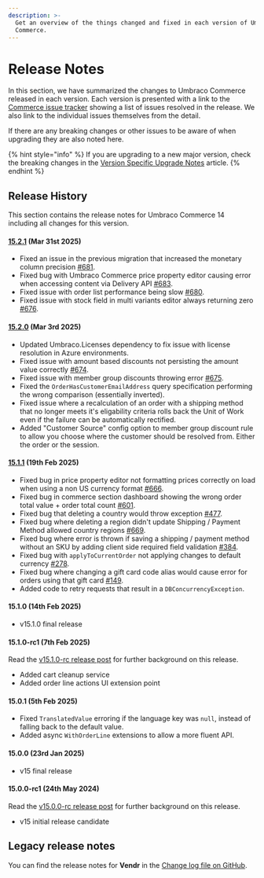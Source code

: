 ```yaml
---
description: >-
  Get an overview of the things changed and fixed in each version of Umbraco
  Commerce.
---
```


# Release Notes

In this section, we have summarized the changes to Umbraco Commerce released in each version. Each version is presented with a link to the [Commerce issue tracker](https://github.com/umbraco/Umbraco.Commerce.Issues/issues) showing a list of issues resolved in the release. We also link to the individual issues themselves from the detail.

If there are any breaking changes or other issues to be aware of when upgrading they are also noted here.

{% hint style="info" %}
If you are upgrading to a new major version, check the breaking changes in the [Version Specific Upgrade Notes](upgrading/version-specific-upgrades.md) article.
{% endhint %}

## Release History

This section contains the release notes for Umbraco Commerce 14 including all changes for this version.

#### [15.2.1](https://github.com/umbraco/Umbraco.Commerce.Issues/issues?q=is%3Aissue+is%3Aclosed+label%3Arelease%2F15.2.1) (Mar 31st 2025)

* Fixed an issue in the previous migration that increased the monetary column precision [#681](https://github.com/umbraco/Umbraco.Commerce.Issues/issues/681).
* Fixed bug with Umbraco Commerce price property editor causing error when accessing content via Delivery API [#683](https://github.com/umbraco/Umbraco.Commerce.Issues/issues/683).
* Fixed issue with order list performance being slow [#680](https://github.com/umbraco/Umbraco.Commerce.Issues/issues/680).
* Fixed issue with stock field in multi variants editor always returning zero [#676](https://github.com/umbraco/Umbraco.Commerce.Issues/issues/676).

#### [15.2.0](https://github.com/umbraco/Umbraco.Commerce.Issues/issues?q=is%3Aissue+is%3Aclosed+label%3Arelease%2F15.2.0) (Mar 3rd 2025)

* Updated Umbraco.Licenses dependency to fix issue with license resolution in Azure environments.
* Fixed issue with amount based discounts not persisting the amount value correctly [#674](https://github.com/umbraco/Umbraco.Commerce.Issues/issues/674).
* Fixed issue with member group discounts throwing error [#675](https://github.com/umbraco/Umbraco.Commerce.Issues/issues/675).
* Fixed the `OrderHasCustomerEmailAddress` query specification performing the wrong comparison (essentially inverted).
* Fixed issue where a recalculation of an order with a shipping method that no longer meets it's eligability criteria rolls back the Unit of Work even if the failure can be automatically rectified.
* Added "Customer Source" config option to member group discount rule to allow you choose where the customer should be resolved from. Either the order or the session.

#### [15.1.1](https://github.com/umbraco/Umbraco.Commerce.Issues/issues?q=is%3Aissue+is%3Aclosed+label%3Arelease%2F15.1.1) (19th Feb 2025)

* Fixed bug in price property editor not formatting prices correctly on load when using a non US currency format [#666](https://github.com/umbraco/Umbraco.Commerce.Issues/issues/666).
* Fixed bug in commerce section dashboard showing the wrong order total value + order total count [#601](https://github.com/umbraco/Umbraco.Commerce.Issues/issues/601).
* Fixed bug that deleting a country would throw exception [#477](https://github.com/umbraco/Umbraco.Commerce.Issues/issues/477).
* Fixed bug where deleting a region didn't update Shipping / Payment Method allowed country regions [#669](https://github.com/umbraco/Umbraco.Commerce.Issues/issues/669).
* Fixed bug where error is thrown if saving a shipping / payment method without an SKU by adding client side required field validation [#384](https://github.com/umbraco/Umbraco.Commerce.Issues/issues/384).
* Fixed bug with `applyToCurrentOrder` not applying changes to default currency [#278](https://github.com/umbraco/Umbraco.Commerce.Issues/issues/278).
* Fixed bug where changing a gift card code alias would cause error for orders using that gift card [#149](https://github.com/umbraco/Umbraco.Commerce.Issues/issues/149).
* Added code to retry requests that result in a `DBConcurrencyException`.

#### 15.1.0 (14th Feb 2025)

* v15.1.0 final release

#### 15.1.0-rc1 (7th Feb 2025)

Read the [v15.1.0-rc release post](v15.1.0-rc.md) for further background on this release.

* Added cart cleanup service
* Added order line actions UI extension point

#### 15.0.1 (5th Feb 2025)

* Fixed `TranslatedValue` erroring if the language key was `null`, instead of falling back to the default value.
* Added async `WithOrderLine` extensions to allow a more fluent API.

#### 15.0.0 (23rd Jan 2025)

* v15 final release

#### 15.0.0-rc1 (24th May 2024)

Read the [v15.0.0-rc release post](v15.0.0-rc.md) for further background on this release.

* v15 initial release candidate

## Legacy release notes

You can find the release notes for **Vendr** in the [Change log file on GitHub](../../../10/umbraco-commerce/changelog-archive/Vendr-core.md).
